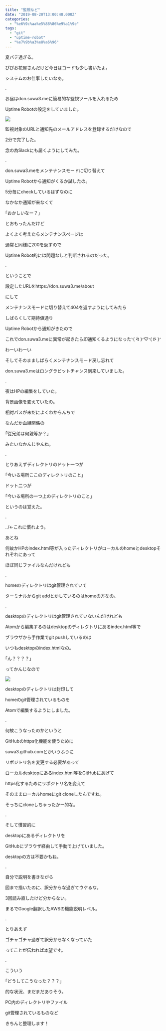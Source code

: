 ```yaml
---
title: "監視など"
date: "2019-08-20T13:00:48.000Z"
categories: 
  - "%e6%9c%aa%e5%88%86%e9%a1%9e"
tags: 
  - "git"
  - "uptime-robot"
  - "%e7%9b%a3%e8%a6%96"
---
```


夏バテ過ぎる。

ぴぴお花屋さんだけど今日はコードも少し書いたよ。

システムのお仕事したいなあ。

.

お昼はdon.suwa3.meに簡易的な監視ツールを入れるため

Uptime Robotの設定をしていました。

![](images/img_20190821_0819395169415659749946236.png)

監視対象のURLと通知先のメールアドレスを登録するだけなので

2分で完了した。

念の為Slackにも届くようにしてみた。

.

don.suwa3.meをメンテナンスモードに切り替えて

Uptime Robotから通知がくるか試したの。

5分毎にcheckしているはずなのに

なかなか通知が来なくて

｢おかしいなー？｣

とおもったんだけど

よくよく考えたらメンテナンスページは

通常と同様に200を返すので

Uptime Robot的には問題なしと判断されるのだった。

.

ということで

設定したURLをhttps://don.suwa3.me/about

にして

メンテナンスモードに切り替えて404を返すようにしてみたら

しばらくして期待値通り

Uptime Robotから通知がきたので

これでdon.suwa3.meに異常が起きたら即通知くるようになったᐠ( ᐛ )ᐟ♡ᐠ( ᐖ )ᐟ

わーいわーい

そしてそのまましばらくメンテナンスモード戻し忘れて

don.suwa3.meはロングラビットチャンス到来していました。

.

夜はHPの編集をしていた。

背景画像を変えていたの。

相対パスが未だによくわからんちで

なんだか血縁関係の

｢従兄弟は何親等か？｣

みたいなかんじやんね。

.

とりあえずディレクトリのドット一つが

｢今いる場所ここのディレクトリのこと｣

ドット二つが

｢今いる場所の一つ上のディレクトリのこと｣

というのは覚えた。

.

../←これに慣れよう。

あとね

何故かHPのindex.html等が入ったディレクトリがローカルのhomeとdesktopそれぞれにあって

ほぼ同じファイルなんだけれども

.

homeのディレクトリはgit管理されていて

ターミナルからgit addとかしているのはhomeの方なの。

.

desktopのディレクトリはgit管理されていないんだけれども

Atomから編集するのはdesktopのディレクトリにあるindex.html等で

ブラウザから手作業でgit pushしているのは

いつもdesktopのindex.htmlなの。

｢ん？？？？｣

ってかんじなので

![](images/1566359104717137574675390621991.jpg)

desktopのディレクトリは封印して

homeのgit管理されているものを

Atomで編集するようにしました。

.

何故こうなったのかというと

GitHubのhttps化機能を使うために

suwa3.github.comとかいうふうに

リポジトリ名を変更する必要があって

ローカルdesktopにあるindex.html等をGitHubにあげて

https化するためにリポジトリ名を変えて

そのままローカルhomeにgit cloneしたんですね。

そっちにcloneしちゃったかー的な。

.

そして慣習的に

desktopにあるディレクトリを

GitHubにブラウザ経由して手動で上げていました。

desktopの方は不要かもね。

.

自分で説明を書きながら

図まで描いたのに、訳分からな過ぎてウケるな。

3回読み直したけど分からない。

まるでGoogle翻訳したAWSの機能説明レベル。

.

とりあえず

ゴチャゴチャ過ぎて訳分からなくなっていた

ってことが伝われば本望です。

.

こういう

｢どうしてこうなった？？？｣

的な状況、まだまだありそう。

PC内のディレクトリやファイル

git管理されているものなど

きちんと整理します！
